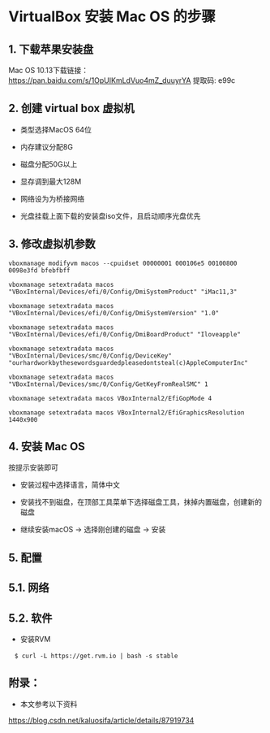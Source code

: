 
# VirtualBox 安装 Mac OS 的步骤
## 1. 下载苹果安装盘

Mac OS 10.13下载链接：https://pan.baidu.com/s/1OpUIKmLdVuo4mZ_duuyrYA 提取码: e99c

## 2. 创建 virtual box 虚拟机

* 类型选择MacOS 64位

* 内存建议分配8G

* 磁盘分配50G以上

* 显存调到最大128M

* 网络设为为桥接网络

* 光盘挂载上面下载的安装盘iso文件，且启动顺序光盘优先


## 3. 修改虚拟机参数
```
vboxmanage modifyvm macos --cpuidset 00000001 000106e5 00100800 0098e3fd bfebfbff

vboxmanage setextradata macos "VBoxInternal/Devices/efi/0/Config/DmiSystemProduct" "iMac11,3"

vboxmanage setextradata macos "VBoxInternal/Devices/efi/0/Config/DmiSystemVersion" "1.0"

vboxmanage setextradata macos "VBoxInternal/Devices/efi/0/Config/DmiBoardProduct" "Iloveapple"

vboxmanage setextradata macos "VBoxInternal/Devices/smc/0/Config/DeviceKey" "ourhardworkbythesewordsguardedpleasedontsteal(c)AppleComputerInc"

vboxmanage setextradata macos "VBoxInternal/Devices/smc/0/Config/GetKeyFromRealSMC" 1

vboxmanage setextradata macos VBoxInternal2/EfiGopMode 4

vboxmanage setextradata macos VBoxInternal2/EfiGraphicsResolution 1440x900
```
## 4. 安装 Mac OS

按提示安装即可

* 安装过程中选择语言，简体中文

* 安装找不到磁盘，在顶部工具菜单下选择磁盘工具，抹掉内置磁盘，创建新的磁盘

* 继续安装macOS -> 选择刚创建的磁盘 -> 安装

## 5. 配置
## 5.1. 网络

## 5.2. 软件

* 安装RVM

```
　$ curl -L https://get.rvm.io | bash -s stable
```

## 附录：

* 本文参考以下资料

https://blog.csdn.net/kaluosifa/article/details/87919734
